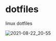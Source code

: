 # dotfiles
linux dotfiles

![2021-08-22_20-55](https://user-images.githubusercontent.com/5454274/130388046-0fe496d0-bbfa-4fe1-94e4-64770ed13786.png)
